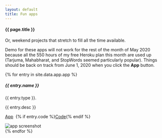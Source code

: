 ```yaml
---
layout: default
title: Fun apps
---
```

#### {{ page.title }}

<p>Or, weekend projects that stretch to fill all the time available.</p>
<p class="small">Demo for these apps will not work for the rest of the month of May 2020 because all the 550 hours of my free Heroku plan this month are used up (Tarjuma, Mahabharat, and StopWords seemed particularly popular). Things should be back on track from June 1, 2020 when you click the <b>App</b> button.</p>

{% for entry in site.data.app.app %}
<div class="container mt-3">
  <div class="card bg-light text-dark p-3">
    <div class="card-body hoveff">
	  <div class="row">
      <div class="col-sm-8">
      <h5>{{ entry.name }} </h5>
      <p class="lead">{{ entry.type }}.</p>
	  <p>{{ entry.desc }}</p>
	  <p class="mt-2"><a href="{{ entry.demo }}" class="btn btn-success" target="_blank">App</a>&nbsp;&nbsp;{% if entry.code %}<a href="{{ entry.code }}" class="btn btn-success" target="_blank">Code</a>{% endif %}</p>
	  </div><!-- col-sm-8 -->
	  <div class="col-sm-4">
	  <img src="{{ entry.picture }}" alt="app screenshot" class="mr-3 mt-3 rounded img-fluid img-thumbnail">
	  </div><!-- col-sm-4 -->
      </div><!-- row -->
    </div><!-- card-body  -->	
  </div><!-- card -->
</div><!-- container mt-3 -->
{% endfor %}



